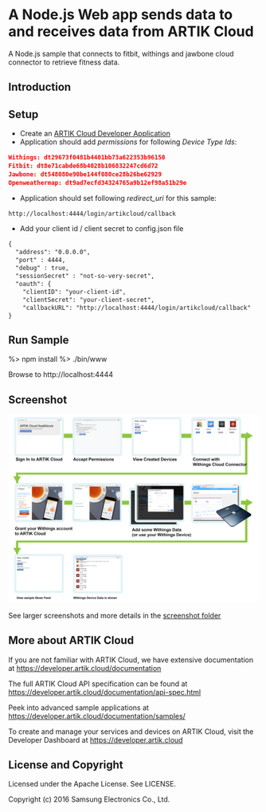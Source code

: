 # A Node.js Web app sends data to and receives data from ARTIK Cloud

A Node.js sample that connects to fitbit, withings and jawbone cloud connector to retrieve fitness data.


Introduction
-------------

## Setup
* Create an [ARTIK Cloud Developer Application](https://developer.artik.cloud)
* Application should add *permissions* for following *Device Type Ids*:

```json
Withings: dt29673f0481b4401bb73a622353b96150
Fitbit: dt8e71cabde68b4028b106832247cd6d72
Jawbone: dt548080e90be144f080ce28b26be62929
Openweathermap: dt9ad7ecfd34324765a9b12ef98a51b29e
```

* Application should set following *redirect_uri* for this sample:

```
http://localhost:4444/login/artikcloud/callback
```

* Add your client id / client secret to config.json file

```
{
  "address": "0.0.0.0",
  "port" : 4444,
  "debug" : true,
  "sessionSecret" : "not-so-very-secret",
  "oauth": {
    "clientID": "your-client-id",
    "clientSecret": "your-client-secret",
    "callbackURL": "http://localhost:4444/login/artikcloud/callback"
}

```

## Run Sample
%> npm install
%> ./bin/www

Browse to http://localhost:4444

## Screenshot
![](./screenshots/flow.png "")

See larger screenshots and more details in the [screenshot folder](./screenshots)

More about ARTIK Cloud
---------------

If you are not familiar with ARTIK Cloud, we have extensive documentation at https://developer.artik.cloud/documentation

The full ARTIK Cloud API specification can be found at https://developer.artik.cloud/documentation/api-spec.html

Peek into advanced sample applications at https://developer.artik.cloud/documentation/samples/

To create and manage your services and devices on ARTIK Cloud, visit the Developer Dashboard at https://developer.artik.cloud


License and Copyright
---------------------

Licensed under the Apache License. See LICENSE.

Copyright (c) 2016 Samsung Electronics Co., Ltd.

